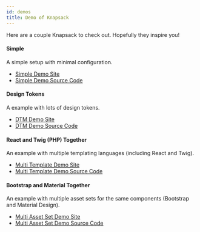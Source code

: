 ```yaml
---
id: demos
title: Demo of Knapsack
---
```


Here are a couple Knapsack to check out. Hopefully they inspire you!

#### Simple

A simple setup with minimal configuration.

- [Simple Demo Site](https://demo-simple.knapsack.basalt.io/)
- [Simple Demo Source Code](https://github.com/basaltinc/knapsack/tree/master/examples/simple)
  
#### Design Tokens

A example with lots of design tokens.

- [DTM Demo Site](httpsn://demo-design-token-mania.knapsack.basalt.io/)
- [DTM Demo Source Code](https://github.com/basaltinc/knapsack/tree/master/examples/design-token-mania)

#### React and Twig (PHP) Together
  
An example with multiple templating languages (including React and Twig).

- [Multi Template Demo Site](https://demo-multi-templates.knapsack.basalt.io/)
- [Multi Template Demo Source Code](https://github.com/basaltinc/knapsack/tree/master/examples/multi-templates)
  
#### Bootstrap and Material Together  

An example with multiple asset sets for the same components (Bootstrap and Material Design).

- [Multi Asset Set Demo Site](https://demo-bootstrap.knapsack.basalt.io/)
- [Multi Asset Set Demo Source Code](https://github.com/basaltinc/knapsack/tree/master/examples/bootstrap)
